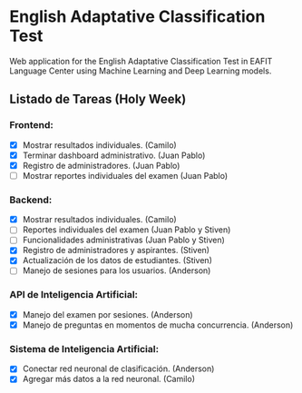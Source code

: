 # English Adaptative Classification Test

Web application for the English Adaptative Classification Test in EAFIT Language Center using Machine Learning and Deep Learning models.

## Listado de Tareas (Holy Week)

### Frontend:

- [x] Mostrar resultados individuales. (Camilo)
- [x] Terminar dashboard administrativo. (Juan Pablo)
- [x] Registro de administradores. (Juan Pablo)
- [ ] Mostrar reportes individuales del examen (Juan Pablo)

### Backend:

- [x] Mostrar resultados individuales. (Camilo)
- [ ] Reportes individuales del examen (Juan Pablo y Stiven)
- [ ] Funcionalidades administrativas (Juan Pablo y Stiven)
- [x] Registro de administradores y aspirantes. (Stiven)
- [x] Actualización de los datos de estudiantes. (Stiven)
- [ ] Manejo de sesiones para los usuarios. (Anderson)

### API de Inteligencia Artificial:

- [x] Manejo del examen por sesiones. (Anderson)
- [x] Manejo de preguntas en momentos de mucha concurrencia. (Anderson)

### Sistema de Inteligencia Artificial:

- [x] Conectar red neuronal de clasificación. (Anderson)
- [x] Agregar más datos a la red neuronal. (Camilo)
